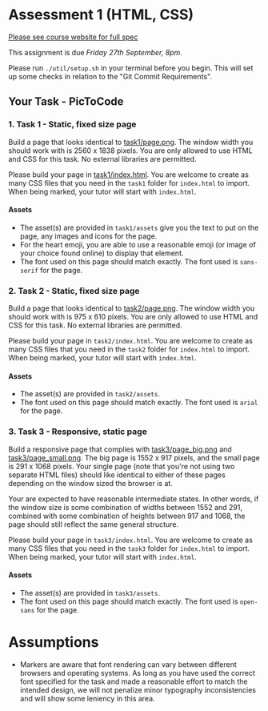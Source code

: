 # Assessment 1 (HTML, CSS)

[Please see course website for full spec](https://cgi.cse.unsw.edu.au/~cs6080/NOW/assessments/assignments/ass1)

This assignment is due _Friday 27th September, 8pm_.

Please run `./util/setup.sh` in your terminal before you begin. This will set up some checks in relation to the "Git Commit Requirements".

## Your Task - PicToCode

### 1. Task 1 - Static, fixed size page

Build a page that looks identical to [task1/page.png](task1/page.png). The window width you should work with is 2560 x 1838 pixels. You are only allowed to use HTML and CSS for this task. No external libraries are permitted.

Please build your page in [task1/index.html](task1/index.html). You are welcome to create as many CSS files that you need in the `task1` folder for `index.html` to import. When being marked, your tutor will start with `index.html`.

#### Assets

- The asset(s) are provided in `task1/assets` give you the text to put on the page, any images and icons for the page.
- For the heart emoji, you are able to use a reasonable emoji (or image of your choice found online) to display that element.
- The font used on this page should match exactly. The font used is `sans-serif` for the page.

### 2. Task 2 - Static, fixed size page

Build a page that looks identical to [task2/page.png](task2/page.png). The window width you should work with is 975 x 610 pixels. You are only allowed to use HTML and CSS for this task. No external libraries are permitted.

Please build your page in `task2/index.html`. You are welcome to create as many CSS files that you need in the `task2` folder for `index.html` to import. When being marked, your tutor will start with `index.html`.

#### Assets

- The asset(s) are provided in `task2/assets`.
- The font used on this page should match exactly. The font used is `arial` for the page.

### 3. Task 3 - Responsive, static page

Build a responsive page that complies with [task3/page_big.png](task3/page_big.png) and [task3/page_small.png](task3/page_small.png). The big page is 1552 x 917 pixels, and the small page is 291 x 1068 pixels. Your single page (note that you're not using two separate HTML files) should like identical to either of these pages depending on the window sized the browser is at.

Your are expected to have reasonable intermediate states. In other words, if the window size is some combination of widths between 1552 and 291, combined with some combination of heights between 917 and 1068, the page should still reflect the same general structure.

Please build your page in `task3/index.html`. You are welcome to create as many CSS files that you need in the `task3` folder for `index.html` to import. When being marked, your tutor will start with `index.html`.

#### Assets

- The asset(s) are provided in `task3/assets`.
- The font used on this page should match exactly. The font used is `open-sans` for the page.

# Assumptions

- Markers are aware that font rendering can vary between different browsers and operating systems. As long as you have used the correct font specified for the task and made a reasonable effort to match the intended design, we will not penalize minor typography inconsistencies and will show some leniency in this area.